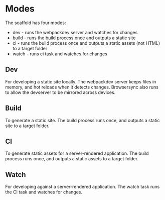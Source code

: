 # Modes

The scaffold has four modes:
- dev - runs the webpackdev server and watches for changes
- build - runs the build process once and outputs a static site
- ci - runs the build process once and outputs a static assets (not HTML) to a target folder
- watch - runs ci task and watches for changes 


## Dev
For developing a static site locally. The webpackdev server keeps files in memory, and hot reloads when it detects changes. Browsersync also runs to allow the devserver to be mirrored across devices.

## Build
To generate a static site. The build process runs once, and outputs a static site to a target folder.

## CI
To generate static assets for a server-rendered application. The build process runs once, and outputs a static assets to a target folder.

## Watch
For developing against a server-rendered application. The watch task runs the CI task and watches for changes.
